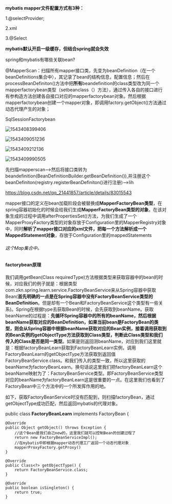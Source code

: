 **mybatis mapper文件配置方式有3种：**

1.@selectProvider;

2.xml

3.@Select

**mybatis默认开启一级缓存，但结合spring就会失效**

spring和mybatis有哪些关联bean?

@MapperScan：扫描所有mapper接口类，先变为beanDefinition（在一个beanDefinitions集合中），其记录了bean的结构信息，配置信息；然后在processBeanDefiniton()方法中把**所有**beandefinition的class类型改为同一个mapperfactorybean类型（setbeanclass（）方法），通过传入各自的接口进行有参构造方法创建各自接口对应的mapperfactorybean对象。然后根据mapperfactorybean创建一个mapper对象，即调用factory.getObject()方法通过动态代理产生的对象；

SqlSessionFactorybean  



![1543408399406](C:\Users\ASUS\AppData\Roaming\Typora\typora-user-images\1543408399406.png)

![1543409051236](C:\Users\ASUS\AppData\Roaming\Typora\typora-user-images\1543409051236.png)

![1543409212136](C:\Users\ASUS\AppData\Roaming\Typora\typora-user-images\1543409212136.png)

![1543409990505](C:\Users\ASUS\AppData\Roaming\Typora\typora-user-images\1543409990505.png)

先扫描mapperscan——>然后将接口类转为beandefinition(BeanDefinitionBuilder.getBeanDefinition()),并注册这个beanDefiniton(registry.registerBeanDefiniton()进行注册)——>lih





https://blog.csdn.net/qq_21441857/article/details/83015543

mapper接口的定义在bean加载阶段会被替换成**MapperFactoryBean类型**，在spring容器初始化的时候会给我们生成**MapperFactoryBean类型的对象**，在该对象生成的过程中调用afterPropertiesSet()方法，为我们生成了一个
MapperProxyFactory类型的对象存放于Configuration里的MapperRegistry对象中，同时**解析了mapper接口对应的xml文件，把每一个方法解析成一个MappedStatement对象**，存放于Configuration里的mappedStatements

###### 这个Map集合中。 



#### factorybean原理

我们调用getBean(Class requiredType)方法根据类型来获取容器中的bean的时候，对应我们的例子就是：根据类型com.zkn.spring.learn.service.FactoryBeanService来从Spring容器中获取Bean(**首先明确的一点是在Spring容器中没有FactoryBeanService类型的BeanDefinition**。但是却有一个Bean和FactoryBeanService这个类型有一些关系)。Spring在根据type去获取Bean的时候，会先获取到beanName。获取beanName的过程是：**先循环Spring容器中的所有的beanName，然后根据beanName获取对应的BeanDefinition，如果当前bean是FactoryBean的类型，则会从Spring容器中根据beanName获取对应的Bean实例，接着调用获取到的Bean实例的getObjectType方法获取到Class类型，判断此Class类型和我们传入的Class是否是同一类型**。如果是则返回测beanName，对应到我们这里就是：根据factoryBeanLearn获取到FactoryBeanLearn实例，调用FactoryBeanLearn的getObjectType方法获取到返回值FactoryBeanService.class。和我们传入的类型一致，所以这里获取的beanName为factoryBeanLearn。换句话说这里我们把factoryBeanLearn这个beanName映射为了：FactoryBeanService类型。即FactoryBeanService类型对应的beanName为factoryBeanLearn这是很重要的一点。在这里我们也看到了FactoryBean中三个方法中的一个所发挥作用的地。



如下，获取FactoryBeanService时没有匹配到，则扫描factoryBean，通过getObjectType成功匹配，然后返回mybatis的代理对象。

public class **FactoryBeanLearn** implements FactoryBean {

    @Override
    public Object getObject() throws Exception {
        //这个Bean是我们自己new的，这里我们就可以控制Bean的创建过程了
        return new FactoryBeanServiceImpl();
        //在mybatis中即根据mapper动态代理工厂返回一个动态代理对象
        mapperProxyFactory.getProxy()
    }
    
    @Override
    public Class<?> getObjectType() {
        return FactoryBeanService.class;
    }
    
    @Override
    public boolean isSingleton() {
        return true;
    }
